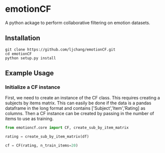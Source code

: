 # emotionCF
A python ackage to perform collaborative filtering on emotion datasets.

## Installation

```
git clone https://github.com/ljchang/emotionCF.git
cd emotionCF
python setup.py install
```

## Example Usage

### Initialize a CF instance

First, we need to create an instance of the CF class. This requires creating a subjects by items matrix.  This can easily be done if the data is a pandas dataframe in the long format and contains ['Subject','Item','Rating] as columns.  Then a CF instance can be created by passing in the number of items to use as training.

```python
from emotioncf.core import CF, create_sub_by_item_matrix

rating = create_sub_by_item_matrix(df)

cf = CF(rating, n_train_items=20)
```

